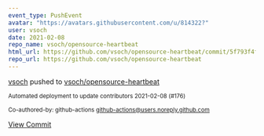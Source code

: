 ```yaml
---
event_type: PushEvent
avatar: "https://avatars.githubusercontent.com/u/814322?"
user: vsoch
date: 2021-02-08
repo_name: vsoch/opensource-heartbeat
html_url: https://github.com/vsoch/opensource-heartbeat/commit/5f793f4f118f1beb75d83d6108964dd665a005b0
repo_url: https://github.com/vsoch/opensource-heartbeat
---
```


<a href='https://github.com/vsoch' target='_blank'>vsoch</a> pushed to <a href='https://github.com/vsoch/opensource-heartbeat' target='_blank'>vsoch/opensource-heartbeat</a>

<small>Automated deployment to update contributors 2021-02-08 (#176)

Co-authored-by: github-actions <github-actions@users.noreply.github.com></small>

<a href='https://github.com/vsoch/opensource-heartbeat/commit/5f793f4f118f1beb75d83d6108964dd665a005b0' target='_blank'>View Commit</a>
